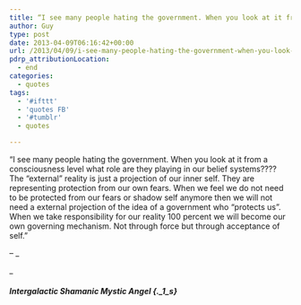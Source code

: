 ```yaml
---
title: “I see many people hating the government. When you look at it from a consciousness level what role…”
author: Guy
type: post
date: 2013-04-09T06:16:42+00:00
url: /2013/04/09/i-see-many-people-hating-the-government-when-you-look-at-it-from-a-consciousness-level-what-role/
pdrp_attributionLocation:
  - end
categories:
  - quotes
tags:
  - '#ifttt'
  - 'quotes FB'
  - '#tumblr'
  - quotes

---
```

“I see many people hating the government. When you look at it from a consciousness level what role are they playing in our belief systems???? The “external” reality is just a projection of our inner self. They are representing protection from our own fears. When we feel we do not need to be protected from our fears or shadow self anymore then we will not need a external projection of the idea of a government who “protects us”. When we take responsibility for our reality 100 percent we will become our own governing mechanism. Not through force but through acceptance of self.”
  
&#8211; _
  
_ 

##### Intergalactic Shamanic Mystic Angel {._1_s}
